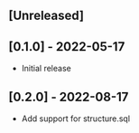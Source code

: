 ## [Unreleased]

## [0.1.0] - 2022-05-17

- Initial release


## [0.2.0] - 2022-08-17

- Add support for structure.sql
